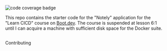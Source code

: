 ![code coverage badge](https://github.com/lcphutchinson/learn-cicd-starter/actions/workflows/ci.yml/badge.svg)

This repo contains the starter code for the "Notely" application for the "Learn CICD" course on [Boot.dev](https://boot.dev).
The course is suspended at lesson 6:1 until I can acquire a machine with sufficient disk space for the Docker suite.

##

Contributing
